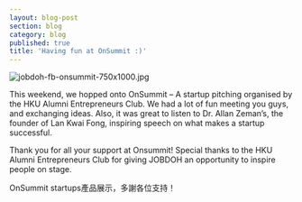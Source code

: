 ```yaml
---
layout: blog-post
section: blog
category: blog
published: true
title: 'Having fun at OnSummit :)'
---
```

![jobdoh-fb-onsummit-750x1000.jpg]({{site.baseurl}}/media/jobdoh-fb-onsummit-750x1000.jpg)

This weekend, we hopped onto OnSummit – A startup pitching organised by the HKU Alumni Entrepreneurs Club. We had a lot of fun meeting you guys, and exchanging ideas. Also, it was great to listen to Dr. Allan Zeman’s, the founder of Lan Kwai Fong, inspiring speech on what makes a startup successful.

Thank you for all your support at Onsummit! Special thanks to the HKU Alumni Entrepreneurs Club for giving JOBDOH an opportunity to inspire people on stage.

OnSummit startups產品展示，多謝各位支持！
